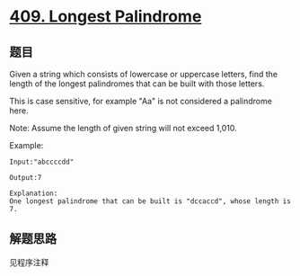 # [409. Longest Palindrome](https://leetcode.com/problems/longest-palindrome/)

## 题目

Given a string which consists of lowercase or uppercase letters, find the length of the longest palindromes that can be built with those letters.

This is case sensitive, for example "Aa" is not considered a palindrome here.

Note:
Assume the length of given string will not exceed 1,010.

Example:

```text
Input:"abccccdd"

Output:7

Explanation:
One longest palindrome that can be built is "dccaccd", whose length is 7.
```

## 解题思路

见程序注释
